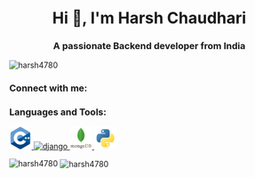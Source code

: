 <h1 align="center">Hi 👋, I'm Harsh Chaudhari</h1>
<h3 align="center">A passionate Backend developer from India</h3>

<p align="left"> <img src="https://komarev.com/ghpvc/?username=harsh4780&label=Profile%20views&color=0e75b6&style=flat" alt="harsh4780" /> </p>

<h3 align="left">Connect with me:</h3>
<p align="left">
</p>

<h3 align="left">Languages and Tools:</h3>
<p align="left"> <a href="https://www.w3schools.com/cpp/" target="_blank" rel="noreferrer"> <img src="https://raw.githubusercontent.com/devicons/devicon/master/icons/cplusplus/cplusplus-original.svg" alt="cplusplus" width="40" height="40"/> </a> <a href="https://www.djangoproject.com/" target="_blank" rel="noreferrer"> <img src="https://cdn.worldvectorlogo.com/logos/django.svg" alt="django" width="40" height="40"/> </a> <a href="https://www.mongodb.com/" target="_blank" rel="noreferrer"> <img src="https://raw.githubusercontent.com/devicons/devicon/master/icons/mongodb/mongodb-original-wordmark.svg" alt="mongodb" width="40" height="40"/> </a> <a href="https://www.python.org" target="_blank" rel="noreferrer"> <img src="https://raw.githubusercontent.com/devicons/devicon/master/icons/python/python-original.svg" alt="python" width="40" height="40"/> </a> </p>

<p><img align="left" src="https://github-readme-stats.vercel.app/api/top-langs?username=harsh4780&show_icons=true&locale=en&layout=compact" alt="harsh4780" /></p>

<p>&nbsp;<img align="center" src="https://github-readme-stats.vercel.app/api?username=harsh4780&show_icons=true&locale=en" alt="harsh4780" /></p>
